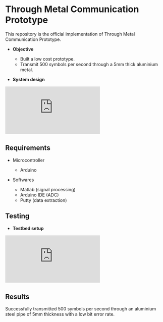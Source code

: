 # Through Metal Communication Prototype

This repository is the official implementation of Through Metal Communication Prototype. 

- **Objective**
	- Built a low cost prototype.
	- Transmit 500 symbols per second through a 5mm thick aluminium metal.
	

- **System design**

![Block diagram](https://github.com/nuakojr/Through-metal-Communication/Images/system.pdf)



## Requirements

- Microcontroller
	- Arduino

- Softwares
	- Matlab (signal processing)
	- Arduino IDE (ADC)
	- Putty (data extraction)



## Testing

- **Testbed setup**

![Setup](https://github.com/nuakojr/Through-metal-Communication/blob/main/Images/testbed.pdf)




## Results

Successfully transmitted 500 symbols per second through an aluminium steel pipe of 5mm thickness with a low bit error rate.






